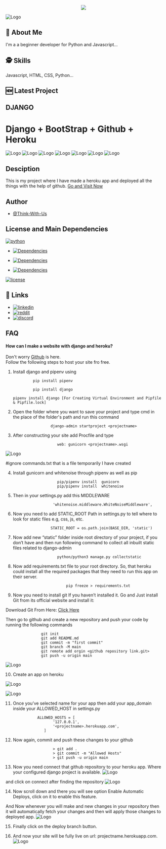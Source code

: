 <p align="center">
  <img max-width="100%" src="https://i.imgur.com/orfhf4u.png?1">
</p>

![Logo](https://i.imgur.com/orfhf4u.png?1) 

    
## 🚀 About Me
I'm a a beginner developer for Python and Javascript...

  
## 🕵️‍ Skills
Javascript, HTML, CSS, Python...

## 🆕 Latest Project  

## DJANGO

# Django + BootStrap + Github + Heroku
![Logo](https://emojis.slackmojis.com/emojis/images/1483054030/1541/django.png)  ![Logo](https://emojis.slackmojis.com/emojis/images/1470681426/745/plus.png)  ![Logo](https://emojis.slackmojis.com/emojis/images/1483053257/1538/bootstrap.png)  ![Logo](https://emojis.slackmojis.com/emojis/images/1470681426/745/plus.png)  ![Logo](https://emojis.slackmojis.com/emojis/images/1587484871/8712/github.png)  ![Logo](https://emojis.slackmojis.com/emojis/images/1470681426/745/plus.png)  ![Logo](https://emojis.slackmojis.com/emojis/images/1465929657/511/heroku.png)

## Desciption
This is my project where I have made a heroku app and deployed all the things with the help of github.
            [Go and Visit Now](https://dankersalewebsite.herokuapp.com)
            
## Author

- [@Think-With-Us](https://www.github.com/think-With-Us)

  
## License and Main Dependencies


[![python](https://img.shields.io/github/pipenv/locked/python-version/Think-With-Us/django)](https://python.org)

- [![Dependencies](https://img.shields.io/static/v1?label=main-dependencies&message=django&color=green)](https://www.djangoproject.com/)

- [![Dependencies](https://img.shields.io/static/v1?label=main-dependencies&message=django-heroku&color=green)](https://pypi.org/project/django-heroku/)

- [![Dependencies](https://img.shields.io/static/v1?label=main-dependencies&message=gunicorn&color=green)](https://gunicorn.org/)

[![license](https://img.shields.io/static/v1?label=License&message=Github&color=blue)](https://github.com/Think-With-Us/django.git)

  
## 🔗 Links

- [![linkedin](https://img.shields.io/badge/linkedin-0A66C2?style=for-the-badge&logo=linkedin&logoColor=white)](https://www.linkedin.com/in/sinchan-maitra-22a303217/)
- [![reddit](https://img.shields.io/reddit/subreddit-subscribers/Abindent?style=social)](https://reddit.com/r/Abindent)
- [![discord](https://img.shields.io/discord/843750265554206740)](https://discord.com/invite/dFW3gG7gPy) 
  
## FAQ

#### How can I make a website with django and heroku?
 
Don't worry [Github](https://github.com) is here.         
Follow the following steps to host your site fro free.
1) Install django and pipenv using
   
                pip install pipenv
    
                pip install django
                
       pipenv install django [For Creating Virtual Environment and Pipfile & Pipfile.lock]


2) Open the folder where you want to save your project and type cmd in the place of the folder's path and run this command
      
                        django-admin startproject <projectname>

3) After constructing your site add Procfile and type 

                           web: gunicorn <projectname>.wsgi 
![Logo](https://i.imgur.com/ggaGGBu.jpg)

 #ignore commands.txt that is a file temporarily I have created


4) Install gunicorn and whitenoise through pipenv as well as pip
              
                           pip/pipenv install  gunicorn   
                           pip/pipenv install  whitenoise
5) Then in your settings.py add this MIDDLEWARE

                         'whitenoise.middleware.WhiteNoiseMiddleware',       

6) Now you need to add STATIC_ROOT Path in settings.py to tell where to look for static files e.g, css, js, etc.
  
                        STATIC_ROOT = os.path.join(BASE_DIR, 'static')
7) Now add new “static” folder inside root directory of your project, if you don’t have and then run following command to collect all inbuilt static files related to django-admin
   
                           python/python3 manage.py collectstatic
8) Now add requirements.txt file to your root directory. So, that heroku could install all the required packages that they need to run this app on their server.
  
                               pip freeze > requirements.txt
            

9) Now you need to install git If you haven’t installed it. Go and Just install Git from its official website and install it:

Download Git From Here: [Click Here](https://git-scm.com/downloads)

Then go to github and create a new repository and push your code by running the following commands

                    git init
                    git add README.md
                    git commit -m "first commit"
                    git branch -M main
                    git remote add orgin <github repository link.git>
                    git push -u origin main

![Logo](https://i.imgur.com/qfBhht5.jpg)   

10) Create an app on heroku

![Logo](https://i.imgur.com/Hm37ITX.jpg)

![Logo](https://i.imgur.com/HML7ZzB.jpg)

11) Once you’ve selected name for your app then add your app_domain inside your ALLOWED_HOST in settings.py

                   ALLOWED_HOSTS = [
                          '127.0.0.1',
                          '<projectname>.herokuapp.com',
                      ]
12) Now again, commit and push these changes to your github

                          > git add .
                          > git commit -m "Allowed Hosts"
                          > git push -u origin main

13) Now you need connect that github repository to your heroku app. Where your configured django project is available.
![Logo](https://i.imgur.com/QTPKLP5.jpg) 

and click on connect after finding the repository
![Logo](https://i.imgur.com/Mnu11JG.jpg)                          
                   
14) Now scroll down and there you will see option Enable Automatic Deploys, click on it to enable this feature.

And Now whenever you will make and new changes in your repository then it will automatically fetch your changes and then will apply those changes to deployed app.
![Logo](https://i.imgur.com/yPulo8u.jpg)       

15) Finally click on the deploy branch button.

16) And now your site will be fully live on url: projectname.herokuapp.com.
![Logo](https://i.imgur.com/5Jx2Qjk.gif)
